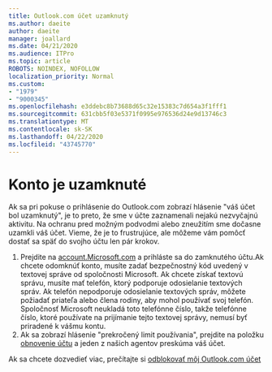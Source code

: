 ```yaml
---
title: Outlook.com účet uzamknutý
ms.author: daeite
author: daeite
manager: joallard
ms.date: 04/21/2020
ms.audience: ITPro
ms.topic: article
ROBOTS: NOINDEX, NOFOLLOW
localization_priority: Normal
ms.custom:
- "1979"
- "9000345"
ms.openlocfilehash: e3ddebc8b73688d65c32e15383c7d654a3f1fff1
ms.sourcegitcommit: 631cbb5f03e5371f0995e976536d24e9d13746c3
ms.translationtype: MT
ms.contentlocale: sk-SK
ms.lasthandoff: 04/22/2020
ms.locfileid: "43745770"
---
```

# <a name="account-locked"></a>Konto je uzamknuté

Ak sa pri pokuse o prihlásenie do Outlook.com zobrazí hlásenie "váš účet bol uzamknutý", je to preto, že sme v účte zaznamenali nejakú nezvyčajnú aktivitu. Na ochranu pred možným podvodmi alebo zneužitím sme dočasne uzamkli váš účet. Vieme, že je to frustrujúce, ale môžeme vám pomôcť dostať sa späť do svojho účtu len pár krokov.

1. Prejdite na [account.Microsoft.com](https://go.microsoft.com/fwlink/?linkid=2090484) a prihláste sa do zamknutého účtu.Ak chcete odomknúť konto, musíte zadať bezpečnostný kód uvedený v textovej správe od spoločnosti Microsoft. Ak chcete získať textovú správu, musíte mať telefón, ktorý podporuje odosielanie textových správ. Ak telefón nepodporuje odosielanie textových správ, môžete požiadať priateľa alebo člena rodiny, aby mohol používať svoj telefón. Spoločnosť Microsoft neukladá toto telefónne číslo, takže telefónne číslo, ktoré používate na prijímanie tejto textovej správy, nemusí byť priradené k vášmu kontu.
2. Ak sa zobrazí hlásenie "prekročený limit používania", prejdite na položku [obnovenie účtu](https://go.microsoft.com/fwlink/?linkid=2090483) a jeden z našich agentov preskúma váš účet.

Ak sa chcete dozvedieť viac, prečítajte si [odblokovať môj Outlook.com účet](https://support.office.com/article/f4ad2701-d166-4d8b-8a6a-9af2a1f8a4c4?wt.mc_id=Office_Outlook_com_Alchemy) 